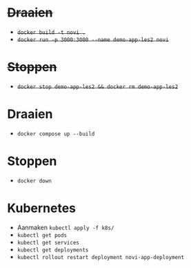 # ~~Draaien~~
- ~~`docker build -t novi .`~~
- ~~`docker run -p 3000:3000 --name demo-app-les2 novi`~~
# ~~Stoppen~~
- ~~`docker stop demo-app-les2 && docker rm demo-app-les2`~~

# Draaien
- `docker compose up --build`
# Stoppen
- `docker down`

# Kubernetes
- Aanmaken `kubectl apply -f k8s/`
- `kubectl get pods`
- `kubectl get services`
- `kubectl get deployments`
- `kubectl rollout restart deployment novi-app-deployment`
